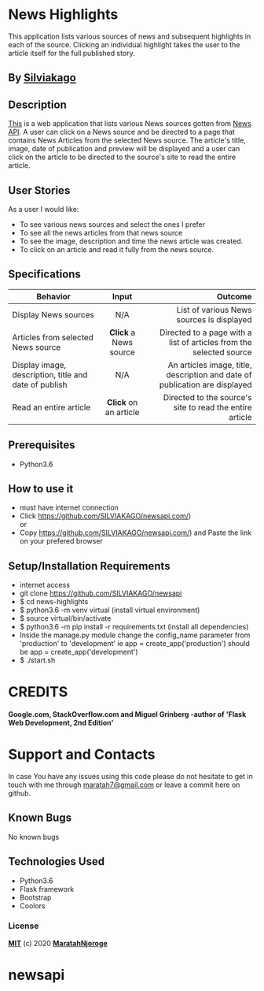 # News Highlights

This application lists various sources of news and subsequent highlights in each of the source. Clicking an individual highlight takes the user to the article itself for the full published story.

## By **[Silviakago](https://github.com/SILVIAKAGO)**

## Description
[This](https://github.com/SILVIAKAGO.com/) is a web application that lists various News sources gotten from [News API](https://newsapi.org/). A user can click on a News source and be directed to a page that contains News Articles from the selected News source. The article's title, image, date of publication and preview will be displayed and a user can click on the article to be directed to the source's site to read the entire article.

## User Stories
As a user I would like:
* To see various news sources and select the ones I prefer
* To see all the news articles from that news source
* To see the image, description and time the news article was created.
* To click on an article and read it fully from the news source.

## Specifications
| Behavior        | Input           | Outcome  |
| ------------- |:-------------:| -----:|
| Display News sources | N/A | List of various News sources is displayed |
| Articles from selected News source | **Click** a News source | Directed to a page with a list of articles from the selected source |
| Display image, description, title and date of publish | N/A | An articles image, title, description and date of publication are displayed |
| Read an entire article | **Click** on an article | Directed to the source's site to read the entire article |

## Prerequisites
* Python3.6

## How to use it
* must have internet connection
* Click https://github.com/SILVIAKAGO/newsapi.com/) <br/>
  or <br/>
* Copy https://github.com/SILVIAKAGO/newsapi.com/) and  Paste the link on your prefered browser


## Setup/Installation Requirements
* internet access
* git clone https://github.com/SILVIAKAGO/newsapi
* $ cd news-highlights
* $ python3.6 -m venv virtual (install virtual environment)
* $ source virtual/bin/activate
* $ python3.6 -m pip install -r requirements.txt (install all dependencies)
* Inside the manage.py module change the config_name parameter from 'production' to 'development' ie app = create_app('production') should be app = create_app('development')
* $ ./start.sh

# CREDITS

#### Google.com, StackOverflow.com and Miguel Grinberg -author of 'Flask Web Development, 2nd Edition'


# Support and Contacts

In case You have any issues using this code please do not hesitate to get in touch with me through maratah7@gmail.com or leave a commit here on github.

## Known Bugs

No known bugs

## Technologies Used
- Python3.6
- Flask framework
- Bootstrap
- Coolors

### License

**[MIT](./LICENSE)** (c) 2020 **[MaratahNjoroge](https://github.com/SILVIAKAGO/newsapi/Portfolio-LP)**
# newsapi
